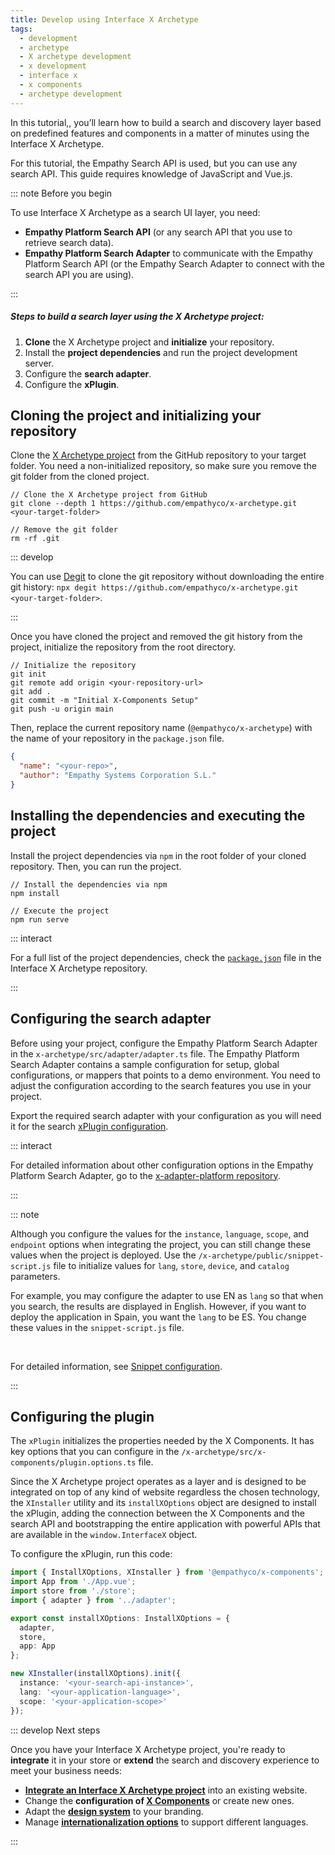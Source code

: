 ```yaml
---
title: Develop using Interface X Archetype
tags:
  - development
  - archetype
  - X archetype development
  - x development
  - interface x
  - x components
  - archetype development
---
```


In this tutorial,, you’ll learn how to build a search and discovery layer based on predefined
features and components in a matter of minutes using the Interface&nbsp;X&nbsp;Archetype.

For this tutorial, the Empathy Search API is used, but you can use any search API. This guide
requires knowledge of JavaScript and Vue.js.

::: note Before you begin

To use Interface&nbsp;X&nbsp;Archetype as a search UI layer, you need:

- **Empathy Platform Search API** (or any search API that you use to retrieve search data).
- **Empathy Platform Search Adapter** to communicate with the Empathy Platform Search API (or the
  Empathy Search Adapter to connect with the search API you are using).

:::

##### Steps to build a search layer using the X Archetype project:

1. **Clone** the X&nbsp;Archetype project and **initialize** your repository.
2. Install the **project dependencies** and run the project development server.
3. Configure the **search adapter**.
4. Configure the **xPlugin**.

## Cloning the project and initializing your repository

Clone the [X Archetype project](https://github.com/empathyco/x-archetype.git) from the GitHub
repository to your target folder. You need a non-initialized repository, so make sure you remove the
git folder from the cloned project.

```batch
// Clone the X Archetype project from GitHub
git clone --depth 1 https://github.com/empathyco/x-archetype.git <your-target-folder>

// Remove the git folder
rm -rf .git
```

::: develop

You can use [Degit](https://github.com/Rich-Harris/degit) to clone the git repository without
downloading the entire git history:
`npx degit https://github.com/empathyco/x-archetype.git <your-target-folder>`.

:::

Once you have cloned the project and removed the git history from the project, initialize the
repository from the root directory.

```batch
// Initialize the repository
git init
git remote add origin <your-repository-url>
git add .
git commit -m "Initial X-Components Setup"
git push -u origin main
```

Then, replace the current repository name (`@empathyco/x-archetype`) with the name of your
repository in the `package.json` file.

```json
{
  "name": "<your-repo>",
  "author": "Empathy Systems Corporation S.L."
}
```

## Installing the dependencies and executing the project

Install the project dependencies via `npm` in the root folder of your cloned repository. Then, you
can run the project.

```batch
// Install the dependencies via npm
npm install

// Execute the project
npm run serve
```

::: interact

For a full list of the project dependencies, check the
[`package.json`](https://github.com/empathyco/x-archetype/blob/main/package.json) file in the
Interface&nbsp;X&nbsp;Archetype repository.

:::

## Configuring the search adapter

Before using your project, configure the Empathy Platform Search Adapter in the
`x-archetype/src/adapter/adapter.ts` file. The Empathy Platform Search Adapter contains a sample
configuration for setup, global configurations, or mappers that points to a demo environment. You
need to adjust the configuration according to the search features you use in your project.

Export the required search adapter with your configuration as you will need it for the search
[xPlugin configuration](#configuring-the-plugin).

::: interact

For detailed information about other configuration options in the Empathy Platform Search Adapter,
go to the
[x-adapter-platform repository](https://github.com/empathyco/x/tree/main/packages/x-adapter-platform).

:::

::: note

Although you configure the values for the `instance`, `language`, `scope`, and `endpoint` options
when integrating the project, you can still change these values when the project is deployed. Use
the `/x-archetype/public/snippet-script.js` file to initialize values for `lang`, `store`, `device`,
and `catalog` parameters.

For example, you may configure the adapter to use EN as `lang` so that when you search, the results
are displayed in English. However, if you want to deploy the application in Spain, you want the
`lang` to be ES. You change these values in the `snippet-script.js` file.

</br>

For detailed information, see
[Snippet configuration](web-archetype-integration-guide.md#snippet-configuration).

:::

## Configuring the plugin

The `xPlugin` initializes the properties needed by the X&nbsp;Components. It has key options that
you can configure in the `/x-archetype/src/x-components/plugin.options.ts` file.

Since the X&nbsp;Archetype project operates as a layer and is designed to be integrated on top of
any kind of website regardless the chosen technology, the `XInstaller` utility and its
`installXOptions` object are designed to install the xPlugin, adding the connection between the
X&nbsp;Components and the search API and bootstrapping the entire application with powerful APIs
that are available in the `window.InterfaceX` object.

To configure the xPlugin, run this code:

```typescript
import { InstallXOptions, XInstaller } from '@empathyco/x-components';
import App from './App.vue';
import store from './store';
import { adapter } from '../adapter';

export const installXOptions: InstallXOptions = {
  adapter,
  store,
  app: App
};

new XInstaller(installXOptions).init({
  instance: '<your-search-api-instance>',
  lang: '<your-application-language>',
  scope: '<your-application-scope>'
});
```

::: develop Next steps

Once you have your Interface&nbsp;X&nbsp;Archetype project, you're ready to **integrate** it in your
store or **extend** the search and discovery experience to meet your business needs:

- [**Integrate an Interface&nbsp;X&nbsp;Archetype project**](web-archetype-integration-guide.md)
  into an existing website.
- Change the **configuration of [X&nbsp;Components](web-how-to-use-x-components-guide.md)** or
  create new ones.
- Adapt the
  **[design system](https://github.com/empathyco/x/blob/main/packages/x-components/contributing/design-system.md)**
  to your branding.
- Manage
  **[internationalization options](https://github.com/empathyco/x-archetype/blob/main/docs/i18n.md)**
  to support different languages.

:::

<!-- add links to design system and internationalization content pages when ready-->
